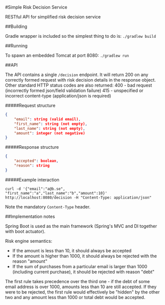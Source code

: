 #Simple Risk Decision Service

RESTful API for simplified risk decision service

##Building

Gradle wrapper is included so the simplest thing to do is:
`./gradlew build`

##Running

To spawn an embedded Tomcat at port 8080:
`./gradlew run`

##API

The API contains a single `/decision` endpoint. It will return 200 on any correctly formed request with risk decision details in the response object.
Other standard HTTP status codes are also returned:
400 - bad request (incorrectly formed json/field validation failure)
415 - unspecified or incorrect content-type (application/json is required)

#####Request structure

```json
{
	"email": string (valid email), 
	"first_name": string (not empty),
	"last_name": string (not empty),
	"amount": integer (not negative)
}
```

#####Response structure

```json
{
	"accepted": boolean, 
	"reason": string
}
```

#####Example interaction

`curl -d '{"email":"a@b.se", "first_name":"a","last_name":"b","amount":10}' http://localhost:8080/decision -H "Content-Type: application/json"`

Note the mandatory `Content-Type` header.


##Implementation notes

Spring Boot is used as the main framework (Spring's MVC and DI together with boot actuator).

Risk engine semantics:

* If the amount is less than 10, it should always be accepted
* If the amount is higher than 1000, it should always be rejected with the reason "amount"
* If the sum of purchases from a particular email is larger than 1000 (including current purchase), it should be rejected with reason "debt"

The first rule takes precedence over the third one - if the debt of some email address is over 1000, amounts less than 10 are still accepted. If they were to be rejected, the first rule would effectively be "hidden" by the other two and any amount less than 1000 or total debt would be accepted.